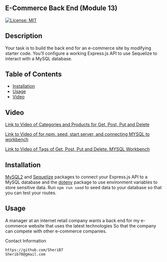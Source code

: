 ## E-Commerce Back End (Module 13)
<!-- license badge -->
[![License: MIT](https://img.shields.io/badge/License-MIT-yellow.svg)](https://opensource.org/licenses/MIT)

## Description
Your task is to build the back end for an e-commerce site by modifying starter code. You’ll configure a working Express.js API to use Sequelize to interact with a MySQL database.

## Table of Contents
* [Installation](#Installation)
* [Usage](#Usage)
* [Video](#Video)

## Video

[Link to Video of Categories and Products for Get, Post, Put and Delete ](https://drive.google.com/file/d/1OuuAtTKfFw5z6HDh8yee4_DOPNztcxBw/view) 

[Link to Video of for npm, seed, start server, and connecting MYSQL to workbench](https://drive.google.com/file/d/1OHDAWbtWPQxAwrk8zXpEjEo_s_4dF_la/view)

[Link to Video of Tags of Get, Post, Put and Delete. MYSQL Workbench](https://drive.google.com/file/d/1DoSN-8SL6Bpq7_W0MlRPTvQYEgOFvANV/view)








 ## Installation
  [MySQL2](https://www.npmjs.com/package/mysql2) and [Sequelize](https://www.npmjs.com/package/sequelize) packages to connect your Express.js API to a MySQL database and the [dotenv](https://www.npmjs.com/package/dotenv) package to use environment variables to store sensitive data. Run `npm run seed` to seed data to your database so that you can test your routes. 


## Usage
A manager at an internet retail company
wants a back end for my e-commerce website that uses the latest technologies
So that the company can compete with other e-commerce companies.







Contact Information
```
https://github.com/SheriB7
Sherib70@gmail.com
```